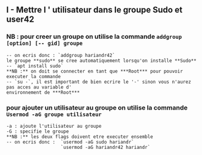 ## I - Mettre l ' utilisateur dans le groupe **Sudo** et **user42**

###		NB : pour creer un groupe on utilise la commande `addgroup [option] [-- gid] groupe`
	-- on ecris donc : `addgroup hariandr42`
	le groupe **sudo** se cree automatiquement lorsqu'on installe **Sudo**
	-- `apt install sudo`
	**NB :** on doit se connecter en tant que ***Root*** pour pouvoir executer la commande
	-- `su -`, il est important de bien ecrire le '-' sinon vous n'aurez pas acces au variable d'
	environnement de ***Root***
###		pour ajouter un utilisateur au groupe on utilise la commande `Usermod -aG groupe utilisateur`
	-a : ajoute l'utilisateur au groupe
	-G : specifie le groupe
	**NB :** les deux flags doivent etre executer ensemble
	-- on ecris donc :	`usermod -aG sudo hariandr`
						`usermod -aG hariandr42 hariandr`

